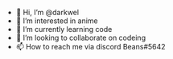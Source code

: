 - 👋 Hi, I’m @darkwel
- 👀 I’m interested in anime
- 🌱 I’m currently learning code
- 💞️ I’m looking to collaborate on codeing
- 📫 How to reach me via discord Beans#5642

<!---
darkwel/darkwel is a ✨ special ✨ repository because its `README.md` (this file) appears on your GitHub profile.
You can click the Preview link to take a look at your changes.
--->

